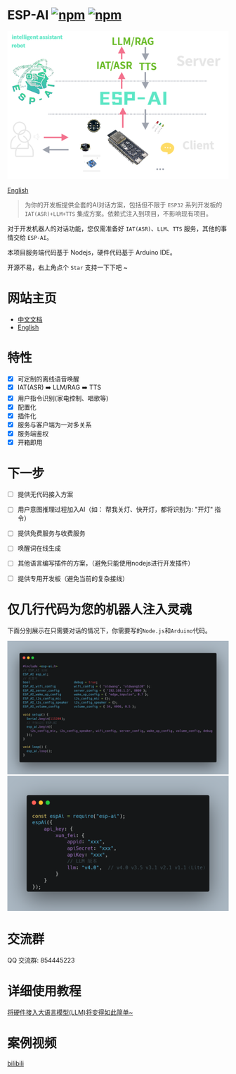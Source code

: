 
# ESP-AI  [![npm](https://img.shields.io/npm/v/esp-ai.svg)](https://www.npmjs.com/package/esp-ai) [![npm](https://img.shields.io/npm/dm/esp-ai.svg?style=flat)](https://www.npmjs.com/package/esp-ai)


![logo.png](./imgs/ESP-AI.png)

<a href="./readme_english.md">English</a>
 
 
> 为你的开发板提供全套的AI对话方案，包括但不限于 `ESP32` 系列开发板的 `IAT(ASR)+LLM+TTS` 集成方案。依赖式注入到项目，不影响现有项目。

对于开发机器人的对话功能，您仅需准备好 `IAT(ASR)`、`LLM`、`TTS` 服务，其他的事情交给 `ESP-AI`。


本项目服务端代码基于 Nodejs，硬件代码基于 Arduino IDE。

开源不易，右上角点个 `Star` 支持一下下吧 ~


# 网站主页 

- [中文文档](https://xiaomingio.top/esp-ai/)
- [English](https://xiaomingio.top/esp-ai/en)


# 特性

- [x] 可定制的离线语音唤醒
- [x] IAT(ASR) ➡️ LLM/RAG ➡️ TTS
- [x] 用户指令识别(家电控制、唱歌等)
- [x] 配置化
- [x] 插件化
- [x] 服务与客户端为一对多关系
- [x] 服务端鉴权 
- [x] 开箱即用

# 下一步 

- [ ] 提供无代码接入方案
- [ ] 用户意图推理过程加入AI（如： 帮我关灯、快开灯，都将识别为: "开灯" 指令）
- [ ] 提供免费服务与收费服务
- [ ] 唤醒词在线生成
- [ ] 其他语言编写插件的方案，（避免只能使用nodejs进行开发插件）
- [ ] 提供专用开发板（避免当前的复杂接线）


# 仅几行代码为您的机器人注入灵魂

下面分别展示在只需要对话的情况下，你需要写的`Node.js`和`Arduino`代码。

<img src="./imgs/arduino.png" />
<img src="./imgs/nodejs.png" />





# 交流群
QQ 交流群: 854445223

# 详细使用教程
[将硬件接入大语言模型(LLM)将变得如此简单~](https://juejin.cn/post/7384704245495234594)


# 案例视频
[bilibili](https://www.bilibili.com/video/BV1xS421o7hi/#reply1505985392)
